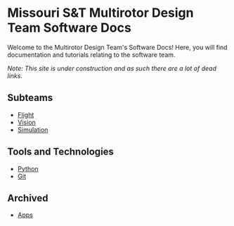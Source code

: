 # Missouri S&T Multirotor Design Team Software Docs

Welcome to the Multirotor Design Team's Software Docs! Here, you will find documentation and tutorials relating to the software team.

*Note: This site is under construction and as such there are a lot of dead links.*

## Subteams

- [Flight](https://missourimrr.github.io/docs/flight/)
- [Vision](https://missourimrr.github.io/docs/vision/)
- [Simulation](https://missourimrr.github.io/docs/simulation/)

## Tools and Technologies

- [Python](https://missourimrr.github.io/docs/python/)
- [Git](https://missourimrr.github.io/docs/git/)

## Archived

- [Apps](https://missourimrr.github.io/docs/apps/)
